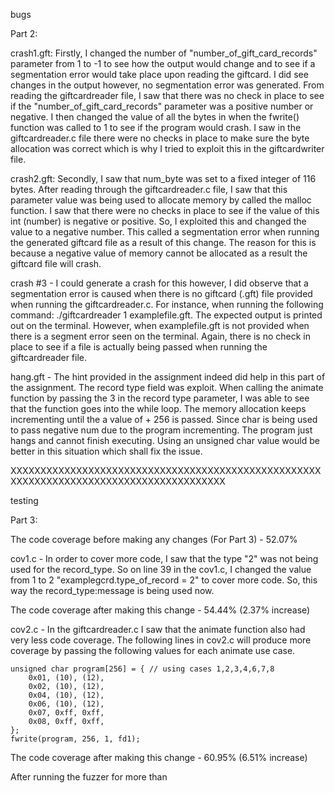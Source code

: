 bugs

Part 2:

 crash1.gft: Firstly, I changed the number of "number_of_gift_card_records" parameter from 1 to -1 to see how the output would change and to see if a segmentation error would take place upon reading the giftcard. I did see changes in the output however, no segmentation error was generated. From reading the giftcardreader file, I saw that there was no check in place to see if the "number_of_gift_card_records" parameter was a positive number or negative. I then changed the value of all the bytes in when the fwrite() function was called to 1 to see if the program would crash. I saw in the giftcardreader.c file there were no checks in place to make sure the byte allocation was correct which is why I tried to exploit this in the giftcardwriter file. 
 
crash2.gft: Secondly, I saw that num_byte was set to a fixed integer of 116 bytes. After reading through the giftcardreader.c file, I saw that this parameter value was being used to allocate memory by called the malloc function. I saw that there were no checks in place to see if the value of this int (number) is negative or positive. So, I exploited this and changed the value to a negative number. This called a segmentation error when running the generated giftcard file as a result of this change. The reason for this is because a negative value of memory cannot be allocated as a result the giftcard file will crash.

crash #3 - I could generate a crash for this however, I did observe that a segmentation error is caused when there is no giftcard (.gft) file provided when running the giftcardreader.c. For instance, when running the following command: ./giftcardreader 1 examplefile.gft. The expected output is printed out on the terminal. However, when examplefile.gft is not provided when there is a segment error seen on the terminal. Again, there is no check in place to see if a file is actually being passed when running the giftcardreader file. 


hang.gft - The hint provided in the assignment indeed did help in this part of the assignment. The record type field was exploit. When calling the animate function by passing the 3 in the record type parameter, I was able to see that the function goes into the while loop. The memory allocation keeps incrementing until the a value of + 256 is passed. Since char is being used to pass negative num due to the program incrementing. The program just hangs and cannot finish executing. Using an unsigned char value would be better in this situation which shall fix the issue. 

XXXXXXXXXXXXXXXXXXXXXXXXXXXXXXXXXXXXXXXXXXXXXXXXXXXXXXXXXXXXXXXXXXXXXXXXXXXXXXXXXXXXXXXX

testing

Part 3:

The code coverage before making any changes (For Part 3) - 52.07%

cov1.c - In order to cover more code, I saw that the type "2" was not being used for the record_type. So on line 39 in the cov1.c, I changed the value from 1 to 2 "examplegcrd.type_of_record = 2" to cover more code. So, this way the record_type:message is being used now. 

The code coverage after making this change - 54.44% (2.37% increase)


cov2.c - In the giftcardreader.c I saw that the animate function also had very less code coverage. The following lines in cov2.c will produce more coverage by passing the following values for each animate use case. 

	unsigned char program[256] = { // using cases 1,2,3,4,6,7,8
		0x01, (10), (12),
		0x02, (10), (12),
		0x04, (10), (12),
		0x06, (10), (12),
		0x07, 0xff, 0xff,
		0x08, 0xff, 0xff,
	};
	fwrite(program, 256, 1, fd1);


The code coverage after making this change - 60.95% (6.51% increase)


After running the fuzzer for more than 





